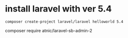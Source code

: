 


# install laravel with ver 5.4
`composer create-project laravel/laravel helloworld 5.4`


composer require atnic/laravel-sb-admin-2
